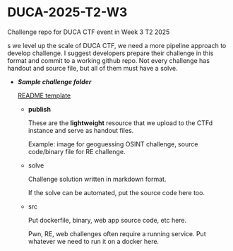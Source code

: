 # DUCA-2025-T2-W3
Challenge repo for DUCA CTF event in Week 3 T2 2025

s we level up the scale of DUCA CTF, we need a more pipeline approach to develop challenge. I suggest developers prepare their challenge in this format and commit to a working github repo. Not every challenge has handout and source file, but all of them must have a solve.

- ***Sample challenge folder***
    
    [README template](https://www.notion.so/Challenge-README-template-2319d9519fee80aebf40e5e98e6d61cc?pvs=21) 
    
    - **publish**
        
        These are the **lightweight** resource that we upload to the CTFd instance and serve as handout files. 
        
        Example: image for geoguessing OSINT challenge, source code/binary file for RE challenge.
        
    - solve
        
        Challenge solution written in markdown format. 
        
        If the solve can be automated, put the source code here too.
        
    - src
        
        Put dockerfile, binary, web app source code, etc here.
        
        Pwn, RE, web challenges often require a running service. Put whatever we need to run it on a docker here.
